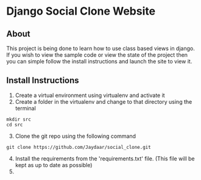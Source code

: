 # Django Social Clone Website

## About

This project is being done to learn how to use class based views in django. If you wish to view the sample code or view the state of the project then you can simple follow the install instructions and launch the site to view it.

## Install Instructions

1. Create a virtual environment using virtualenv and activate it
2. Create a folder in the virtualenv and change to that directory using the terminal
```
mkdir src
cd src
```
3. Clone the git repo using the following command
```
git clone https://github.com/Jaydaar/social_clone.git
```
4. Install the requirements from the 'requirements.txt' file. (This file will be kept as up to date as possible)
5. 